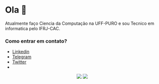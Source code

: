 # Ola 👋

Atualmente faço Ciencia da Computação na UFF-PURO e sou Tecnico em informatica pelo IFRJ-CAC.

### Como entrar em contato?<br>
* [Linkedin](https://www.linkedin.com/in/gabrielr-dev/)
* [Telegram](https://t.me/ribeir_tk)
* [Twitter](https://twitter.com/ribeir_tk)
* 
<div style="text-align:center">
  <img src="https://github-readme-stats.vercel.app/api?username=tetr4k&show_icons=true&hide=stars,issues&theme=react">
  <img src="https://github-readme-stats.vercel.app/api/top-langs/?username=tetr4k&layout=compact&langs_count=5&theme=react&exclude_repo=LancaBolinhas&hide=Assembly,Makefile,Objective-C"
</div>
 
<!--
**Tetr4k/tetr4k** is a ✨ _special_ ✨ repository because its `README.md` (this file) appears on your GitHub profile.

Here are some ideas to get you started:

- 🔭 I’m currently working on ...
- 🌱 I’m currently learning ...
- 👯 I’m looking to collaborate on ...
- 🤔 I’m looking for help with ...
- 💬 Ask me about ...
- 📫 How to reach me: ...
- 😄 Pronouns: ...
- ⚡ Fun fact: ...
-->
